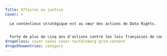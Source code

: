 ```yaml
---
Title: Affaires en justice
Cover: >
  
  Le contentieux stratégique est au cœur des actions de Data Rights.


  Forte de plus de cinq ans d'actions contre les lois françaises de conservation généralisée des données et de surveillance, Data Rights lancera des actions juridiques pour faire avancer le droit aux données et promouvoir la cybersécurité.
drngoClass: cover cases cover-teufelsberg grid-content
drngoShowentries: category
---
```

